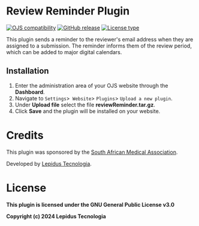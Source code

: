 # Review Reminder Plugin 

[![OJS compatibility](https://img.shields.io/badge/ojs-3.4.0.x-brightgreen)](https://github.com/pkp/ojs/tree/stable-3_4_0)
[![GitHub release](https://img.shields.io/github/v/release/lepidus/reviewReminder)](https://github.com/lepidus/reviewReminder/releases)
[![License type](https://img.shields.io/github/license/lepidus/reviewReminder)](https://github.com/lepidus/reviewReminder/blob/main/LICENSE)

This plugin sends a reminder to the reviewer's email address when they are assigned to a submission. The reminder informs them of the review period, which can be added to major digital calendars.

## Installation

1. Enter the administration area of ​​your OJS website through the __Dashboard__.
2. Navigate to `Settings`>` Website`> `Plugins`> `Upload a new plugin`.
3. Under __Upload file__ select the file __reviewReminder.tar.gz__.
4. Click __Save__ and the plugin will be installed on your website.

# Credits
This plugin was sponsored by the [South African Medical Association](http://samedical.org/).

Developed by [Lepidus Tecnologia](https://lepidus.com.br/).


# License
__This plugin is licensed under the GNU General Public License v3.0__

__Copyright (c) 2024 Lepidus Tecnologia__